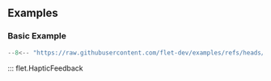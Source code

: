 ## Examples

### Basic Example

```python
--8<-- "https://raw.githubusercontent.com/flet-dev/examples/refs/heads/v1-docs/python/controls/haptic-feedback/basic.py"
```

::: flet.HapticFeedback
